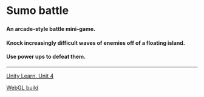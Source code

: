# Sumo battle

### 
#### An arcade-style battle mini-game. 
#### Knock increasingly difficult waves of enemies off of a floating island. 
#### Use power ups to defeat them.
------
[Unity Learn. Unit 4](https://learn.unity.com/project/unit-4-gameplay-mechanics?uv=2020.3&pathwayId=5f7e17e1edbc2a5ec21a20af&missionId=5f7648a4edbc2a5578eb67df)

[WebGL build](https://play.unity.com/en/games/cf125a70-bc9e-42c9-ab0d-a29a1a476c34/demo-sumo-battle)
